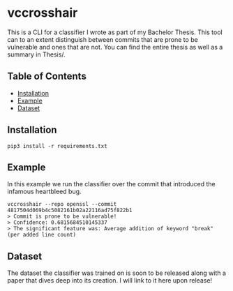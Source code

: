 # vccrosshair

This is a CLI for a classifier I wrote as part of my Bachelor Thesis. This tool can to an extent distinguish between commits that are prone to be vulnerable and ones that are not. You can find the entire thesis as well as a summary in Thesis/.

## Table of Contents
- [Installation](#installation)
- [Example](#example)
- [Dataset](#dataset)

## Installation
```
pip3 install -r requirements.txt
```

## Example
In this example we run the classifier over the commit that introduced the infamous heartbleed bug.
```
vccrosshair --repo openssl --commit 4817504d069b4c5082161b02a22116ad75f822b1
> Commit is prone to be vulnerable!
> Confidence: 0.6815684510145337
> The significant feature was: Average addition of keyword "break" (per added line count)
```
## Dataset
The dataset the classifier was trained on is soon to be released along with a paper that dives deep into its creation. I will link to it here upon release!